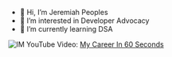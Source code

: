 - 👋 Hi, I’m Jeremiah Peoples
- 👀 I’m interested in Developer Advocacy
- 🌱 I’m currently learning DSA 


![IM](https://img.youtube.com/vi/5UshG26Xl2M/0.jpg)
YouTube Video: [My Career In 60 Seconds](https://youtu.be/5UshG26Xl2M)


<!---
JPeoples5/JPeoples5 is a ✨ special ✨ repository because its `README.md` (this file) appears on your GitHub profile.
You can click the Preview link to take a look at your changes.
--->
